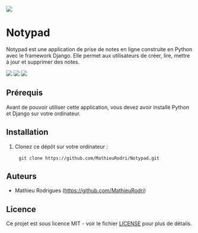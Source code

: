 <img
  src="https://github.com/MathieuRodri/Notypad/blob/main/github_images/index.png"
/>

<div class="markdown prose w-full break-words dark:prose-invert light">
  <h1>Notypad</h1>
  <p>
    Notypad est une application de prise de notes en ligne construite en Python
    avec le framework Django. Elle permet aux utilisateurs de créer, lire,
    mettre à jour et supprimer des notes.
  </p>
  <img
    src="https://github.com/MathieuRodri/Notypad/blob/main/github_images/editor.png"
  />
    <img
        src="https://github.com/MathieuRodri/Notypad/blob/main/github_images/login.png"
    />
    <img
        src="https://github.com/MathieuRodri/Notypad/blob/main/github_images/signup.png"
    />
  <h2>Prérequis</h2>
  <p>
    Avant de pouvoir utiliser cette application, vous devez avoir installé
    Python et Django sur votre ordinateur.
  </p>
  <h2>Installation</h2>
  <ol>
    <li>Clonez ce dépôt sur votre ordinateur :</li>
  </ol>
  <pre>
    <code class="!whitespace-pre hljs language-bash">git <span class="hljs-built_in">clone</span> https://github.com/MathieuRodri/Notypad.git</code></div></div></pre>
  <h2>Auteurs</h2>
  <ul>
    <li>
      Mathieu Rodrigues (<a href="https://github.com/MathieuRodri" target="_new"
        >https://github.com/MathieuRodri</a
      >)
    </li>
  </ul>
  <h2>Licence</h2>
  <p>
    Ce projet est sous licence MIT - voir le fichier
    <a href="https://github.com/MathieuRodri/Notypad/blob/main/LICENSE" target="_new">LICENSE</a> pour plus de détails.
  </p>
</div>
